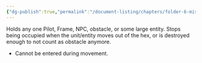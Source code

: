 ```yaml
---
{"dg-publish":true,"permalink":"/document-listing/chapters/folder-6-mission-gameplay/map-folder/hexes-folder/occupied/"}
---
```


Holds any one Pilot, Frame, NPC, obstacle, or some large entity. Stops being occupied when the unit/entity moves out of the hex, or is destroyed enough to not count as obstacle anymore.
- Cannot be entered during movement.